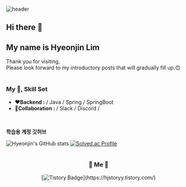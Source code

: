 ![header](https://capsule-render.vercel.app/api?type=soft&color=B1B2FF&height=150&section=header&text=HyeonJin%20Lim&fontSize=70&animation=twinkling)





## Hi there 👋
## My name is Hyeonjin Lim

Thank you for visiting,</br>
Please look forward to my introductory posts that will gradually fill up.😊
</br>
</br>

### My 📝, Skill Set
- **❤️Backend  :** / Java / Spring / SpringBoot
- **💙Collaboration :** / Slack / Discord /

</br>

**학습용 계정 깃허브**

![Hyeonjin's GitHub stats](https://github-readme-stats.vercel.app/api?username=jini5&show_icons=true&theme=cobalt)
[![Solved.ac Profile](http://mazassumnida.wtf/api/v2/generate_badge?boj=lim789789)](https://solved.ac/lim789789/)
</br>
</br>

<div align="center">
<h3> 🧸 Me 🧸 </h3>
 
[![Tistory Badge](https://img.shields.io/badge/-Tech%20Blog-00acee?style=flat&logo=Tistory&logoColor=white&link=[https://hjstoryy.tistory.com/](https://hjstoryy.tistory.com/))](https://hjstoryy.tistory.com/)

</div>


<!--
/ <img src="https://img.shields.io/badge/Python-3766AB?style=flat-square&logo=Python&logoColor=white"/></a> / 
  <img src="https://img.shields.io/badge/Java-007396?style=flat-square&logo=Java&logoColor=white"/></a> / 
  <img src="https://img.shields.io/badge/C++-00599C?style=flat-square&logo=C%2B%2B&logoColor=white"/></a> / 
  <img src="https://img.shields.io/badge/C-A8B9CC?style=flat-square&logo=C&logoColor=white"/></a>/ 


- **💛DevOps   :** / AWS / K8S / Docker /
- **💚Frontend :** / HTML5 / CSS3(SCSS) / JS(ES6) / React / Flutter /

**jini5/jini5** is a ✨ _special_ ✨ repository because its `README.md` (this file) appears on your GitHub profile.

Here are some ideas to get you started:

- 🔭 I’m currently working on ...
- 🌱 I’m currently learning ...
- 👯 I’m looking to collaborate on ...
- 🤔 I’m looking for help with ...
- 💬 Ask me about ...
- 📫 How to reach me: ...
- 😄 Pronouns: ...
- ⚡ Fun fact: ...
-->


